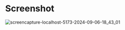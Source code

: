 # Screenshot
![screencapture-localhost-5173-2024-09-06-18_43_01](https://github.com/user-attachments/assets/c8702afa-fa45-49c2-9cf9-381e2e7ea5b1)
